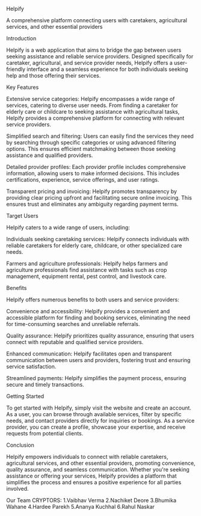 Helpify

A comprehensive platform connecting users with caretakers, agricultural services, and other essential providers

Introduction

Helpify is a web application that aims to bridge the gap between users seeking assistance and reliable service providers. Designed specifically for caretaker, agricultural, and service provider needs, Helpify offers a user-friendly interface and a seamless experience for both individuals seeking help and those offering their services.

Key Features

Extensive service categories: Helpify encompasses a wide range of services, catering to diverse user needs. From finding a caretaker for elderly care or childcare to seeking assistance with agricultural tasks, Helpify provides a comprehensive platform for connecting with relevant service providers.

Simplified search and filtering: Users can easily find the services they need by searching through specific categories or using advanced filtering options. This ensures efficient matchmaking between those seeking assistance and qualified providers.

Detailed provider profiles: Each provider profile includes comprehensive information, allowing users to make informed decisions. This includes certifications, experience, service offerings, and user ratings.

Transparent pricing and invoicing: Helpify promotes transparency by providing clear pricing upfront and facilitating secure online invoicing. This ensures trust and eliminates any ambiguity regarding payment terms.

Target Users

Helpify caters to a wide range of users, including:

Individuals seeking caretaking services: Helpify connects individuals with reliable caretakers for elderly care, childcare, or other specialized care needs.

Farmers and agriculture professionals: Helpify helps farmers and agriculture professionals find assistance with tasks such as crop management, equipment rental, pest control, and livestock care.

Benefits

Helpify offers numerous benefits to both users and service providers:

Convenience and accessibility: Helpify provides a convenient and accessible platform for finding and booking services, eliminating the need for time-consuming searches and unreliable referrals.

Quality assurance: Helpify prioritizes quality assurance, ensuring that users connect with reputable and qualified service providers.

Enhanced communication: Helpify facilitates open and transparent communication between users and providers, fostering trust and ensuring service satisfaction.

Streamlined payments: Helpify simplifies the payment process, ensuring secure and timely transactions.

Getting Started

To get started with Helpify, simply visit the website and create an account. As a user, you can browse through available services, filter by specific needs, and contact providers directly for inquiries or bookings. As a service provider, you can create a profile, showcase your expertise, and receive requests from potential clients.

Conclusion

Helpify empowers individuals to connect with reliable caretakers, agricultural services, and other essential providers, promoting convenience, quality assurance, and seamless communication. Whether you're seeking assistance or offering your services, Helpify provides a platform that simplifies the process and ensures a positive experience for all parties involved.

Our Team CRYPTORS:
                    1.Vaibhav Verma
                    2.Nachiket Deore
                    3.Bhumika Wahane
                    4.Hardee Parekh
                    5.Ananya Kuchhal
                    6.Rahul Naskar


